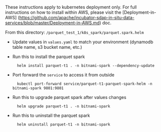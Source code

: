 These instructions apply to kubernetes deployment only.  For full instructions on how to install within AWS, please visit the [Deployment-in-AWS] (https://github.com/apache/incubator-sdap-in-situ-data-services/blob/master/Deployment-in-AWS.md) doc.

From this directory: `/parquet_test_1/k8s_spark/parquet.spark.helm`
- Update values in `values.yaml` to match your environment (dynamodb table name, s3 bucket name, etc.)
- Run this to install the parquet spark

        helm install parquet-t1 . -n bitnami-spark --dependency-update

- Port forward the `service` to access it from outside

        kubectl port-forward service/parquet-t1-parquet-spark-helm -n bitnami-spark 9801:9801

- Run this to upgrade parquet spark after values changes

        helm upgrade parquet-t1 . -n bitnami-spark

- Run this to uninstall the parquet spark

        helm uninstall parquet-t1 -n bitnami-spark